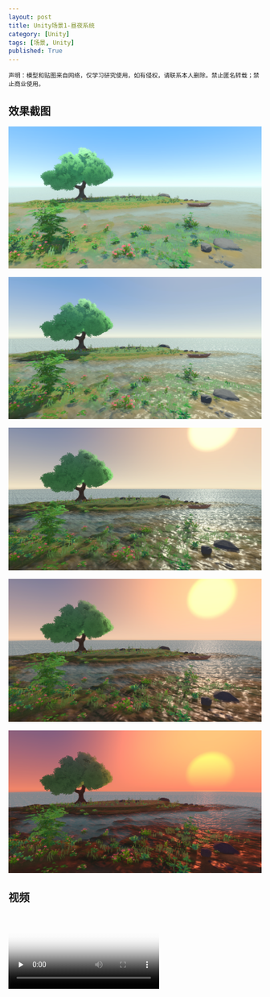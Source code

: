 ```yaml
---
layout: post
title: Unity场景1-昼夜系统
category: [Unity]
tags: [场景, Unity]
published: True
---
```



`声明：模型和贴图来自网络，仅学习研究使用，如有侵权，请联系本人删除。禁止匿名转载；禁止商业使用。`


## 效果截图

<left><img src="/public/img/场景练习/Unity场景1/4.bmp"></left>

<left><img src="/public/img/场景练习/Unity场景1/5.bmp"></left>

<left><img src="/public/img/场景练习/Unity场景1/3.bmp"></left>

<left><img src="/public/img/场景练习/Unity场景1/2.bmp"></left>

<left><img src="/public/img/场景练习/Unity场景1/1.bmp"></left>


## 视频

<video id="video" controls="" preload="none" poster="封面">
      <source id="mp4" src="/public/img/场景练习/Unity场景1/Unity场景1.mp4" type="video/mp4">
</videos>

<video id="video" controls="" preload="none" poster="封面">
      <source id="mp4" src="/public/img/场景练习/Unity场景1/Unity场景1_2.mp4" type="video/mp4">
</videos>
